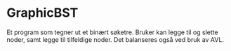 # GraphicBST

 Et program som tegner ut et binært søketre. Bruker kan legge til og slette noder, samt legge til tilfeldige noder.
 Det balanseres også ved bruk av AVL.
 

